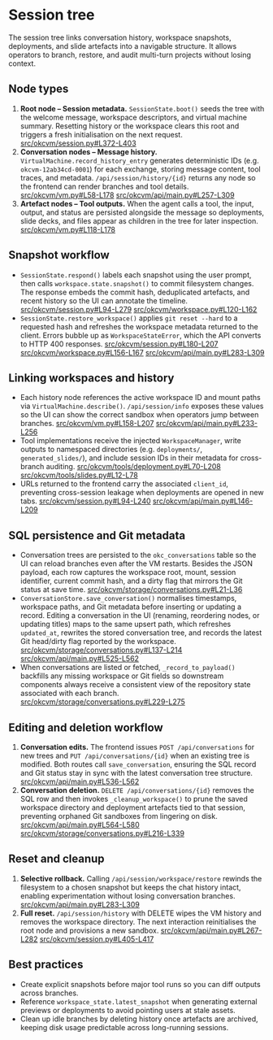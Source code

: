 # Session tree

The session tree links conversation history, workspace snapshots, deployments, and
slide artefacts into a navigable structure. It allows operators to branch, restore,
and audit multi-turn projects without losing context.

## Node types

1. **Root node – Session metadata.** `SessionState.boot()` seeds the tree with the
   welcome message, workspace descriptors, and virtual machine summary. Resetting
   history or the workspace clears this root and triggers a fresh initialisation
   on the next request. [src/okcvm/session.py#L372-L403](../src/okcvm/session.py#L372-L403)
2. **Conversation nodes – Message history.** `VirtualMachine.record_history_entry`
   generates deterministic IDs (e.g. `okcvm-12ab34cd-0001`) for each exchange,
   storing message content, tool traces, and metadata. `/api/session/history/{id}`
   returns any node so the frontend can render branches and tool details. [src/okcvm/vm.py#L58-L178](../src/okcvm/vm.py#L58-L178) [src/okcvm/api/main.py#L257-L309](../src/okcvm/api/main.py#L257-L309)
3. **Artefact nodes – Tool outputs.** When the agent calls a tool, the input,
   output, and status are persisted alongside the message so deployments, slide
   decks, and files appear as children in the tree for later inspection. [src/okcvm/vm.py#L118-L178](../src/okcvm/vm.py#L118-L178)

## Snapshot workflow

- `SessionState.respond()` labels each snapshot using the user prompt, then calls
  `workspace.state.snapshot()` to commit filesystem changes. The response embeds
  the commit hash, deduplicated artefacts, and recent history so the UI can
  annotate the timeline. [src/okcvm/session.py#L94-L279](../src/okcvm/session.py#L94-L279) [src/okcvm/workspace.py#L120-L162](../src/okcvm/workspace.py#L120-L162)
- `SessionState.restore_workspace()` applies `git reset --hard` to a requested
  hash and refreshes the workspace metadata returned to the client. Errors bubble
  up as `WorkspaceStateError`, which the API converts to HTTP 400 responses. [src/okcvm/session.py#L180-L207](../src/okcvm/session.py#L180-L207) [src/okcvm/workspace.py#L156-L167](../src/okcvm/workspace.py#L156-L167) [src/okcvm/api/main.py#L283-L309](../src/okcvm/api/main.py#L283-L309)

## Linking workspaces and history

- Each history node references the active workspace ID and mount paths via
  `VirtualMachine.describe()`. `/api/session/info` exposes these values so the UI
  can show the correct sandbox when operators jump between branches. [src/okcvm/vm.py#L158-L207](../src/okcvm/vm.py#L158-L207) [src/okcvm/api/main.py#L233-L256](../src/okcvm/api/main.py#L233-L256)
- Tool implementations receive the injected `WorkspaceManager`, write outputs to
  namespaced directories (e.g. `deployments/`, `generated_slides/`), and include
  session IDs in their metadata for cross-branch auditing. [src/okcvm/tools/deployment.py#L70-L208](../src/okcvm/tools/deployment.py#L70-L208) [src/okcvm/tools/slides.py#L12-L78](../src/okcvm/tools/slides.py#L12-L78)
- URLs returned to the frontend carry the associated `client_id`, preventing
  cross-session leakage when deployments are opened in new tabs. [src/okcvm/session.py#L94-L240](../src/okcvm/session.py#L94-L240) [src/okcvm/api/main.py#L146-L209](../src/okcvm/api/main.py#L146-L209)

## SQL persistence and Git metadata

- Conversation trees are persisted to the `okc_conversations` table so the UI
  can reload branches even after the VM restarts. Besides the JSON payload, each
  row captures the workspace root, mount, session identifier, current commit
  hash, and a dirty flag that mirrors the Git status at save time. [src/okcvm/storage/conversations.py#L21-L36](../src/okcvm/storage/conversations.py#L21-L36)
- `ConversationStore.save_conversation()` normalises timestamps, workspace
  paths, and Git metadata before inserting or updating a record. Editing a
  conversation in the UI (renaming, reordering nodes, or updating titles) maps
  to the same upsert path, which refreshes `updated_at`, rewrites the stored
  conversation tree, and records the latest Git head/dirty flag reported by the workspace. [src/okcvm/storage/conversations.py#L137-L214](../src/okcvm/storage/conversations.py#L137-L214) [src/okcvm/api/main.py#L525-L562](../src/okcvm/api/main.py#L525-L562)
- When conversations are listed or fetched, `_record_to_payload()` backfills
  any missing workspace or Git fields so downstream components always receive a
  consistent view of the repository state associated with each branch. [src/okcvm/storage/conversations.py#L229-L275](../src/okcvm/storage/conversations.py#L229-L275)

## Editing and deletion workflow

1. **Conversation edits.** The frontend issues `POST /api/conversations` for new
   trees and `PUT /api/conversations/{id}` when an existing tree is modified.
   Both routes call `save_conversation`, ensuring the SQL record and Git status
   stay in sync with the latest conversation tree structure. [src/okcvm/api/main.py#L536-L562](../src/okcvm/api/main.py#L536-L562)
2. **Conversation deletion.** `DELETE /api/conversations/{id}` removes the SQL
   row and then invokes `_cleanup_workspace()` to prune the saved workspace
   directory and deployment artefacts tied to that session, preventing orphaned
   Git sandboxes from lingering on disk. [src/okcvm/api/main.py#L564-L580](../src/okcvm/api/main.py#L564-L580) [src/okcvm/storage/conversations.py#L216-L339](../src/okcvm/storage/conversations.py#L216-L339)

## Reset and cleanup

1. **Selective rollback.** Calling `/api/session/workspace/restore` rewinds the
   filesystem to a chosen snapshot but keeps the chat history intact, enabling
   experimentation without losing conversation branches. [src/okcvm/api/main.py#L283-L309](../src/okcvm/api/main.py#L283-L309)
2. **Full reset.** `/api/session/history` with DELETE wipes the VM history and
   removes the workspace directory. The next interaction reinitialises the root
   node and provisions a new sandbox. [src/okcvm/api/main.py#L267-L282](../src/okcvm/api/main.py#L267-L282) [src/okcvm/session.py#L405-L417](../src/okcvm/session.py#L405-L417)

## Best practices

- Create explicit snapshots before major tool runs so you can diff outputs across
  branches.
- Reference `workspace_state.latest_snapshot` when generating external previews or
  deployments to avoid pointing users at stale assets.
- Clean up idle branches by deleting history once artefacts are archived, keeping
  disk usage predictable across long-running sessions.
